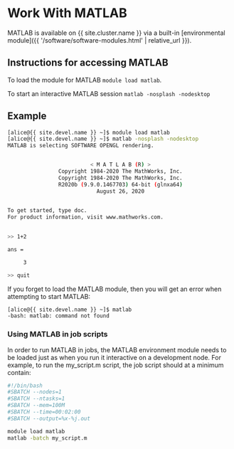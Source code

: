 # Work With MATLAB

MATLAB is available on {{ site.cluster.name }} via a built-in  [environmental module]({{ '/software/software-modules.html' | relative_url }}).


## Instructions for accessing MATLAB

To load the module for MATLAB `module load matlab`. 

To start an interactive MATLAB session `matlab -nosplash -nodesktop`

## Example

```sh
[alice@{{ site.devel.name }} ~]$ module load matlab
[alice@{{ site.devel.name }} ~]$ matlab -nosplash -nodesktop
MATLAB is selecting SOFTWARE OPENGL rendering.


                          < M A T L A B (R) >
                Copyright 1984-2020 The MathWorks, Inc.
                Copyright 1984-2020 The MathWorks, Inc.
                R2020b (9.9.0.1467703) 64-bit (glnxa64)
                            August 26, 2020

 
To get started, type doc.
For product information, visit www.mathworks.com.
 

>> 1+2

ans =

     3

>> quit

```

If you forget to load the MATLAB module, then you will get an error when attempting to start MATLAB:

```sh
[alice@{{ site.devel.name }} ~]$ matlab
-bash: matlab: command not found
```
### Using MATLAB in job scripts

In order to run MATLAB in jobs, the MATLAB environment module needs to be loaded just as when you run it interactive on a development node. For example, to run the my_script.m script, the job script should at a minimum contain:

```sh
#!/bin/bash
#SBATCH --nodes=1
#SBATCH --ntasks=1
#SBATCH --mem=100M
#SBATCH --time=00:02:00
#SBATCH --output=%x-%j.out

module load matlab
matlab -batch my_script.m
```
